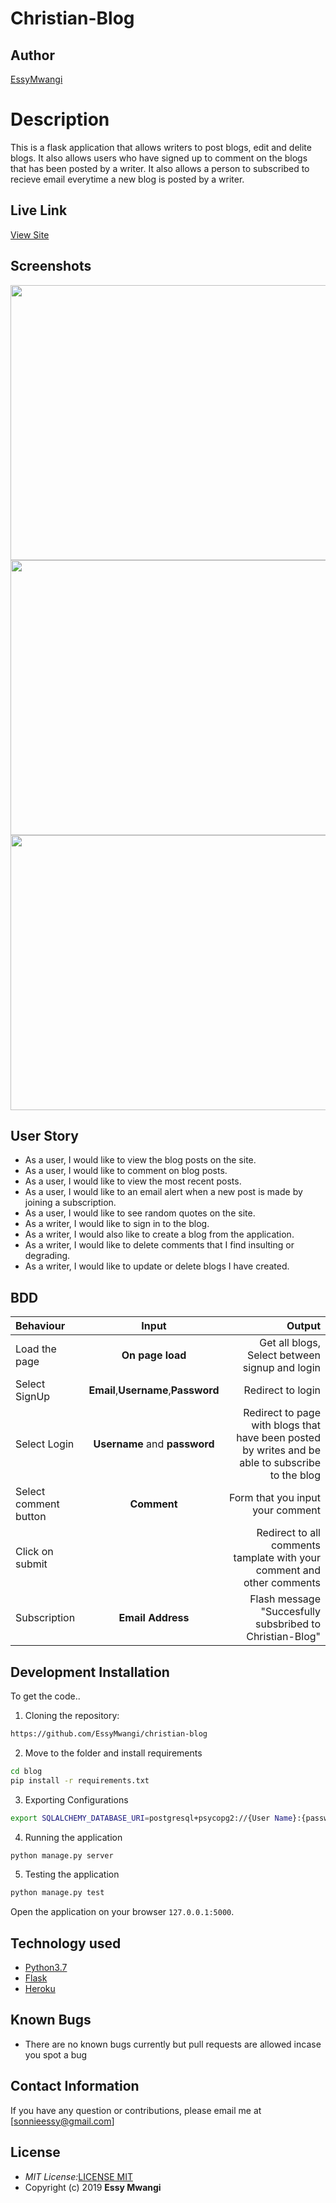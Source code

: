 # Christian-Blog
## Author

[EssyMwangi](https://github.com/EssyMwangi)

# Description
This  is a flask application that allows writers to post blogs, edit and delite blogs. It also allows users who have signed up to comment on the blogs that has been posted by a writer. It also allows a person to subscribed to recieve email everytime a new blog is posted by a writer.

## Live Link
[View Site](https://christianblogbyess.herokuapp.com/)

## Screenshots

<img src="https://user-images.githubusercontent.com/44394821/81558240-0666cf80-9396-11ea-907b-86cafbe94cf4.png" width="900px" height="440px">
<img src="https://user-images.githubusercontent.com/44394821/81558255-09fa5680-9396-11ea-9355-24dd7f17d15b.png" width="900px" height="440px">
<img src="https://user-images.githubusercontent.com/44394821/81558235-036bdf00-9396-11ea-9483-f78b25985cc7.png" width="900px" height="440px">

## User Story

* As a user, I would like to view the blog posts on the site.
* As a user, I would like to comment on blog posts.
* As a user, I would like to view the most recent posts.
* As a user, I would like to an email alert when a new post is made by joining a subscription.
* As a user, I would like to see random quotes on the site.
* As a writer, I would like to sign in to the blog.
* As a writer, I would also like to create a blog from the application.
* As a writer, I would like to delete comments that I find insulting or degrading.
* As a writer, I would like to update or delete blogs I have created.

## BDD
| Behaviour | Input | Output |
| :---------------- | :---------------: | ------------------: |
| Load the page | **On page load** | Get all blogs, Select between signup and login|
| Select SignUp| **Email**,**Username**,**Password** | Redirect to login|
| Select Login | **Username** and **password** | Redirect to page with blogs that have been posted by writes and be able to subscribe to the blog|
| Select comment button | **Comment** | Form that you input your comment|
| Click on submit |  | Redirect to all comments tamplate with your comment and other comments|
|Subscription | **Email Address**| Flash message "Succesfully subsbribed to Christian-Blog"|

## Development Installation
To get the code..

1. Cloning the repository:
  ```bash
  https://github.com/EssyMwangi/christian-blog
  ```
2. Move to the folder and install requirements
  ```bash
  cd blog
  pip install -r requirements.txt
  ```
3. Exporting Configurations
  ```bash
  export SQLALCHEMY_DATABASE_URI=postgresql+psycopg2://{User Name}:{password}@localhost/{database name}
  ```
4. Running the application
  ```bash
  python manage.py server
  ```
5. Testing the application
  ```bash
  python manage.py test
  ```
Open the application on your browser `127.0.0.1:5000`.


## Technology used

* [Python3.7](https://www.python.org/)
* [Flask](http://flask.pocoo.org/)
* [Heroku](https://heroku.com)


## Known Bugs
* There are no known bugs currently but pull requests are allowed incase you spot a bug

## Contact Information 

If you have any question or contributions, please email me at [sonnieessy@gmail.com]

## License
* _MIT License:_[LICENSE MIT](./LICENSE)
* Copyright (c) 2019 **Essy Mwangi**
